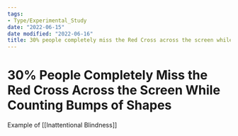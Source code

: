 ```yaml
---
tags:
- Type/Experimental_Study
date: "2022-06-15"
date modified: "2022-06-16"
title: 30% people completely miss the Red Cross across the screen while counting bumps of shapes
---
```


# 30% People Completely Miss the Red Cross Across the Screen While Counting Bumps of Shapes
Example of [[Inattentional Blindness]]
